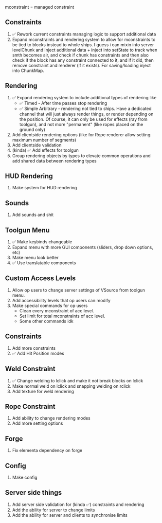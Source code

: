 mconstraint = managed constraint

## Constraints
1. ✅ Rework current constraints managing logic to support additional data
2. Expand mconstraints and rendering system to allow for mconstraints to be tied to blocks instead to whole ships. I guess i can mixin into server levelChunk and inject additional data + inject into setState to track when smth becomes air, and check if chunk has constraints and then also check if the block has any constraint connected to it, and if it did, then remove constraint and renderer (if it exists). For saving/loading inject into ChunkMap.

## Rendering
1. ✅ Expand rendering system to include additional types of rendering like
   * ✅ Timed - After time passes stop rendering
   * ✅ Simple Arbitrary - rendering not tied to ships. Have a dedicated channel that will just always render things, or render depending on the position. Of course, it can only be used for effects (ray from toolgun), and not more "permanent" (like ropes placed on the ground only)  
2. Add clientside rendering options (like for Rope renderer allow setting maximum number of segments)
3. Add clientside validation 
4. (kinda) ✅ Add effects for toolgun
5. Group rendering objects by types to elevate common operations and add shared data between rendering types

## HUD Rendering
1. Make system for HUD rendering

## Sounds
1. Add sounds and shit

## Toolgun Menu
1. ✅ Make keybinds changeable
2. Expand menu with more GUI components (sliders, drop down options, etc)
3. Make menu look better
4. ✅ Use translatable components

## Custom Access Levels
1. Allow op users to change server settings of VSource from toolgun menu.
2. Add accessibility levels that op users can modify
3. Make special commands for op users
    * Clean every mconstraint of acc level.
    * Set limit for total mconstraints of acc level.
    * Some other commands idk

## Constraints
1. Add more constraints
2. ✅ Add Hit Position modes

## Weld Constraint
1. ✅ Change welding to lclick and make it not break blocks on lclick
2. Make normal weld on lclick and snapping welding on rclick
3. Add texture for weld rendering

## Rope Constraint
1. Add ability to change rendering modes
2. Add more setting options

## Forge
1. Fix elementa dependency on forge

## Config
1. Make config

## Server side things
1. Add server side validation for (kinda ✅) constraints and rendering
2. Add the ability for server to change limits
3. Add the ability for server and clients to synchronise limits